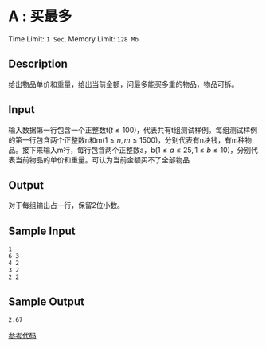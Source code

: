 # A : 买最多

Time Limit: `1 Sec`,  Memory Limit: `128 Mb`

## Description

给出物品单价和重量，给出当前金额，问最多能买多重的物品，物品可拆。

## Input

输入数据第一行包含一个正整数t(*t* ≤ 100)，代表共有t组测试样例。每组测试样例的第一行包含两个正整数n和m(1 ≤ *n*, *m* ≤ 1500)，分别代表有n块钱，有m种物品。接下来输入m行，每行包含两个正整数a，b(1 ≤ *a* ≤ 25, 1 ≤ *b* ≤ 10)，分别代表当前物品的单价和重量。可认为当前金额买不了全部物品

## Output

对于每组输出占一行，保留2位小数。

## Sample Input

```
1
6 3
4 2
3 2
2 2
```

## Sample Output

```
2.67
```



[参考代码](../Solution/A.cpp)